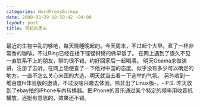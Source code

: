 ```yaml
--- 
categories: WordPressBackup
date: 2008-03-29 10:50:42 -04:00
layout: post
title: 早起的周末
---
```

最近的生物中乱的够呛，每天晚睡晚起的。今天周末，不过起个大早。煮了一杯非常香的咖啡。不过Bing已经在楼下铿铿锵锵的做早饭了。
在网上遇到了很久不见一直联系不上的朋友，聊的很不错，约好回家后一起喝酒。
明天Obama来做演讲，注册了去听。在网上随便查了一下他对中国的态度。似乎没有多少可以确定的地方。一直不怎么关心米国的大选，明天就当去看一下选举的气氛。
另外收到一堆百度hi体验版的邀请，不过没啥兴趣去体验。除非出了Linux版-，-
P.S. 昨天收到了ebay拍的iPhone车内转换器。把iPhone的音乐通过某个特定的频率用收音机播放，还挺有意思的，效果还不错。
